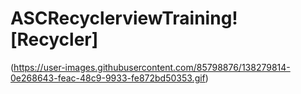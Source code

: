 # ASCRecyclerviewTraining![Recycler]
(https://user-images.githubusercontent.com/85798876/138279814-0e268643-feac-48c9-9933-fe872bd50353.gif)

